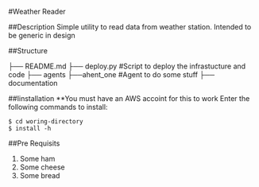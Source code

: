 #Weather Reader

##Description
Simple utility to read data from weather station. Intended to be generic in design

##Structure

├── README.md
├── deploy.py 		#Script to deploy the infrastucture and code
├── agents
	├──ahent_one	#Agent to do some stuff
├── documentation

##Iinstallation
**You must have an AWS accoint for this to work
Enter the following commands to install:
```
$ cd woring-directory
$ install -h
```
##Pre Requisits
1. Some ham
2. Some cheese
3. Some bread

